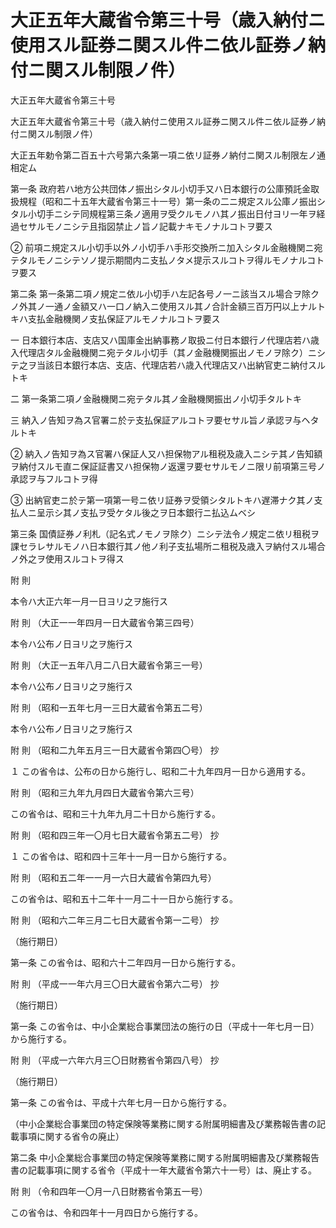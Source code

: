 # 大正五年大蔵省令第三十号（歳入納付ニ使用スル証券ニ関スル件ニ依ル証券ノ納付ニ関スル制限ノ件）

大正五年大蔵省令第三十号

大正五年大蔵省令第三十号（歳入納付ニ使用スル証券ニ関スル件ニ依ル証券ノ納付ニ関スル制限ノ件）

大正五年勅令第二百五十六号第六条第一項ニ依リ証券ノ納付ニ関スル制限左ノ通相定ム

第一条 政府若ハ地方公共団体ノ振出シタル小切手又ハ日本銀行の公庫預託金取扱規程（昭和二十五年大蔵省令第三十一号）第一条の二ニ規定スル公庫ノ振出シタル小切手ニシテ同規程第三条ノ適用ヲ受クルモノハ其ノ振出日付ヨリ一年ヲ経過セサルモノニシテ且指図禁止ノ旨ノ記載ナキモノナルコトヲ要ス

② 前項ニ規定スル小切手以外ノ小切手ハ手形交換所ニ加入シタル金融機関ニ宛テタルモノニシテソノ提示期間内ニ支払ノタメ提示スルコトヲ得ルモノナルコトヲ要ス

第二条 第一条第二項ノ規定ニ依ル小切手ハ左記各号ノ一ニ該当スル場合ヲ除クノ外其ノ一通ノ金額又ハ一口ノ納入ニ使用スル其ノ合計金額三百万円以上ナルトキハ支払金融機関ノ支払保証アルモノナルコトヲ要ス

一 日本銀行本店、支店又ハ国庫金出納事務ノ取扱ニ付日本銀行ノ代理店若ハ歳入代理店タル金融機関ニ宛テタル小切手（其ノ金融機関振出ノモノヲ除ク）ニシテ之ヲ当該日本銀行本店、支店、代理店若ハ歳入代理店又ハ出納官吏ニ納付スルトキ

二 第一条第二項ノ金融機関ニ宛テタル其ノ金融機関振出ノ小切手タルトキ

三 納入ノ告知ヲ為ス官署ニ於テ支払保証アルコトヲ要セサル旨ノ承認ヲ与ヘタルトキ

② 納入ノ告知ヲ為ス官署ハ保証人又ハ担保物アル租税及歳入ニシテ其ノ告知額ヲ納付スルモ直ニ保証証書又ハ担保物ノ返還ヲ要セサルモノニ限リ前項第三号ノ承認ヲ与フルコトヲ得

③ 出納官吏ニ於テ第一項第一号ニ依リ証券ヲ受領シタルトキハ遅滞ナク其ノ支払人ニ呈示シ其ノ支払ヲ受ケタル後之ヲ日本銀行ニ払込ムベシ

第三条 国債証券ノ利札（記名式ノモノヲ除ク）ニシテ法令ノ規定ニ依リ租税ヲ課セラレサルモノハ日本銀行其ノ他ノ利子支払場所ニ租税及歳入ヲ納付スル場合ノ外之ヲ使用スルコトヲ得ス

附 則

本令ハ大正六年一月一日ヨリ之ヲ施行ス

附 則 （大正一一年四月一日大蔵省令第三四号）

本令ハ公布ノ日ヨリ之ヲ施行ス

附 則 （大正一五年八月二八日大蔵省令第三一号）

本令ハ公布ノ日ヨリ之ヲ施行ス

附 則 （昭和一五年七月一三日大蔵省令第五二号）

本令ハ公布ノ日ヨリ之ヲ施行ス

附 則 （昭和二九年五月三一日大蔵省令第四〇号） 抄

１ この省令は、公布の日から施行し、昭和二十九年四月一日から適用する。

附 則 （昭和三九年九月四日大蔵省令第六三号）

この省令は、昭和三十九年九月二十日から施行する。

附 則 （昭和四三年一〇月七日大蔵省令第五二号） 抄

１ この省令は、昭和四十三年十一月一日から施行する。

附 則 （昭和五二年一一月一六日大蔵省令第四九号）

この省令は、昭和五十二年十一月二十一日から施行する。

附 則 （昭和六二年三月二七日大蔵省令第一二号） 抄

（施行期日）

第一条 この省令は、昭和六十二年四月一日から施行する。

附 則 （平成一一年六月三〇日大蔵省令第六二号） 抄

（施行期日）

第一条 この省令は、中小企業総合事業団法の施行の日（平成十一年七月一日）から施行する。

附 則 （平成一六年六月三〇日財務省令第四八号） 抄

（施行期日）

第一条 この省令は、平成十六年七月一日から施行する。

（中小企業総合事業団の特定保険等業務に関する附属明細書及び業務報告書の記載事項に関する省令の廃止）

第二条 中小企業総合事業団の特定保険等業務に関する附属明細書及び業務報告書の記載事項に関する省令（平成十一年大蔵省令第六十一号）は、廃止する。

附 則 （令和四年一〇月一八日財務省令第五一号）

この省令は、令和四年十一月四日から施行する。
